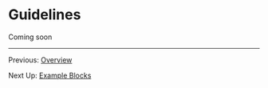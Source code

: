 # Guidelines

Coming soon

---

Previous: [Overview](overview.md)  

Next Up: [Example Blocks](example-blocks.md)